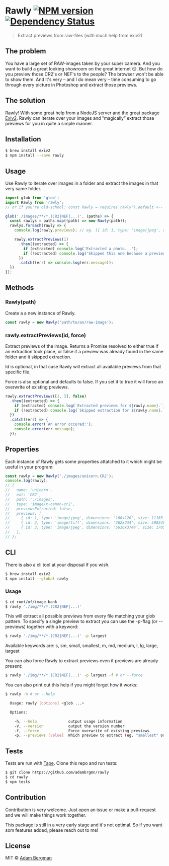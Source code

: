 # Rawly [![NPM version][npm-image]][npm-url] [![Dependency Status][daviddm-image]][daviddm-url]
> Extract previews from raw-files (with much help from exiv2)

## The problem
You have a large set of RAW-images taken by your super camera. And you want to build a great looking showroom on the great internet :smirk:. But how do you preview those CR2's or NEF's to the people? The browser won't be able to show them. And it's very – and I do mean very – time consuming to go through every picture in Photoshop and extract those previews.

## The solution
Rawly!
With some great help from a NodeJS server and the great package [Exiv2](http://www.exiv2.org/). Rawly can iterate over your images and ”magically” extract those previews for you in quite a simple manner.

## Installation
```sh
$ brew install exiv2
$ npm install --save rawly
```

## Usage
Use Rawly to iterate over images in a folder and extract the images in that very same folder.

```js
import glob from 'glob';
import Rawly from 'rawly';
// or if you're old-school: const Rawly = require('rawly').default <-- important to end with default

glob('./images/**/*.(CR2|NEF|...)', (paths) => {
  const rawlys = paths.map((path) => new Rawly(path));
  rawlys.forEach(rawly => {
    console.log(rawly.previews); // eg. [{ id: 1, type: 'image/jpeg', dimensions: '160x120', size: 11165 }, ...]

    rawly.extractPreviews(1)
      .then((extracted) => {
        if (extracted) console.log('Extracted a photo...');
        if (!extracted) console.log('Skipped this one because a preview was already extracted, and you didn\'t force me...');
      })
      .catch((err) => console.log(err.message));
  })
});
```

## Methods
### Rawly(path)
Create a a new instance of Rawly.

```js
const rawly = new Rawly('path/to/an/raw-image');
```

### rawly.extractPreviews(id, force)
Extract previews of the image. Returns a Promise resolved to either true if an extraction took place, or false if a preview was already found in the same folder and it skipped extraction.

Id is optional, in that case Rawly will extract all available previews from that specific file.

Force is also optional and defaults to false. If you set it to true it will force an overwrite of existing previews.

```js
rawly.extractPreviews([1, 3], false)
  .then((extracted) => {
    if (extracted) console.log(`Extracted previews for ${rawly.name}.`);
    if (!extracted) console.log(`Skipped extraction for ${rawly.name}.`);
  })
  .catch((err) => {
    console.error('An error occured:');
    console.error(err.message);
  });
```

## Properties
Each instance of Rawly gets some properties attatched to it which might be useful in your program:

```js
const rawly = new Rawly('./images/unicorn.CR2');
console.log(rawly);
// {
//   name: 'unicorn',
//   ext: 'CR2',
//   path: './images',
//   type: 'image/x-canon-cr2',
//   previewsExtracted: false,
//   previews: [
//     { id: 1, type: 'image/jpeg', dimensions: '160x120', size: 11165 },
//     { id: 2, type: 'image/tiff', dimensions: '362x234', size: 508248 },
//     { id: 3, type: 'image/jpeg', dimensions: '5616x3744', size: 1705174 },
//   ],
// };
```

## CLI
There is also a cli tool at your disposal if you wish.

```sh
$ brew install exiv2
$ npm install --global rawly
```

### Usage
```sh
$ cd root/of/image-bank
$ rawly './img/**/*.(CR2|NEF|...)'
```

This will extract all possible previews from every file matching your glob pattern. To specify a single preview to extract you can use the -p-flag (or --previews) together with a keyword:

```sh
$ rawly './img/**/*.(CR2|NEF|...)' -p largest
```

Available keywords are: s, sm, small, smallest, m, md, medium, l, lg, large, largest

You can also force Rawly to extract previews even if previews are already present:

```sh
$ rawly './img/**/*.(CR2|NEF|...)' -p largest -f # or --force
```

You can also print out this help if you might forget how it works:

```sh
$ rawly -h # or --help

  Usage: rawly [options] <glob ...>

  Options:

    -h, --help              output usage information
    -V, --version           output the version number
    -f, --force             Force overwrite of existing previews
    -p, --previews [value]  Which preview to extract (eg. "smallest" or "largest")

```

## Tests
Tests are run with [Tape](https://github.com/substack/tape).
Clone this repo and run tests:

```sh
$ git clone https://github.com/adambrgmn/rawly
$ cd rawly
$ npm tests
```


## Contribution
Contribution is very welcome. Just open an issue or make a pull-request and we will make things work together.

This package is still in a very early stage and it's not optimal. So if you want som features added, please reach out to me!

## License
MIT © [Adam Bergman](http://fransvilhelm.com)


[npm-image]: https://badge.fury.io/js/rawly.svg
[npm-url]: https://npmjs.org/package/rawly
[daviddm-image]: https://david-dm.org/adambrgmn/rawly.svg?theme=shields.io
[daviddm-url]: https://david-dm.org/adambrgmn/rawly
